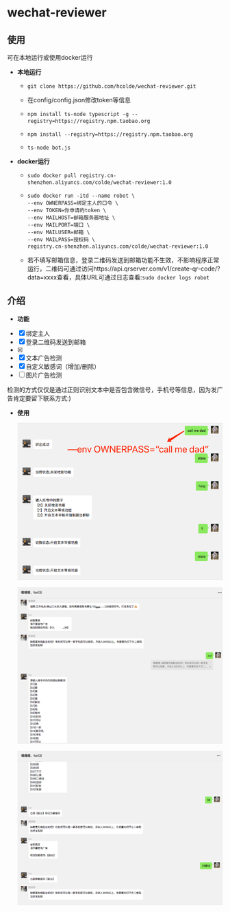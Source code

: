 # wechat-reviewer



## 使用

可在本地运行或使用docker运行

* **本地运行**

  * ```shell
    git clone https://github.com/hcolde/wechat-reviewer.git
    ```

  * 在config/config.json修改token等信息

  * ```shell
    npm install ts-node typescript -g --registry=https://registry.npm.taobao.org
    ```

  * ```shell
    npm install --registry=https://registry.npm.taobao.org
    ```

  * ```shell
    ts-node bot.js
    ```

* **docker运行**

  * ```shell
    sudo docker pull registry.cn-shenzhen.aliyuncs.com/colde/wechat-reviewer:1.0
    ```

  * ```shell
    sudo docker run -itd --name robot \
    --env OWNERPASS=绑定主人的口令 \
    --env TOKEN=你申请的token \
    --env MAILHOST=邮箱服务器地址 \
    --env MAILPORT=端口 \
    --env MAILUSER=邮箱 \
    --env MAILPASS=授权码 \
    registry.cn-shenzhen.aliyuncs.com/colde/wechat-reviewer:1.0
    ```

  * 若不填写邮箱信息，登录二维码发送到邮箱功能不生效，不影响程序正常运行，二维码可通过访问https://api.qrserver.com/v1/create-qr-code/?data=xxxx查看，具体URL可通过日志查看:`sudo docker logs robot`

## 介绍

* **功能**

- [x] 绑定主人
- [x] 登录二维码发送到邮箱
- [x] 
- [x] 文本广告检测
- [x] 自定义敏感词（增加/删除）
- [ ] 图片广告检测

检测的方式仅仅是通过正则识别文本中是否包含微信号，手机号等信息，因为发广告肯定要留下联系方式:)



* **使用**

  ![WeChataef3e6cf6fb4a6adf106a0040692bc2f](./img/WeChataef3e6cf6fb4a6adf106a0040692bc2f.png)

  ![WeChat21cf770d502ea1b55d1c88692d8a4667](./img/WeChat21cf770d502ea1b55d1c88692d8a4667.png)

  ![WeChatec03004942a3acd724e7f848a3260658](./img/WeChatec03004942a3acd724e7f848a3260658.png)